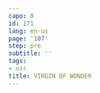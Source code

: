 ```yaml
---
capo: 0
id: 171
lang: en-us
page: '107'
step: pre
subtitle: ''
tags:
- vir
title: VIRGIN OF WONDER
---
```

